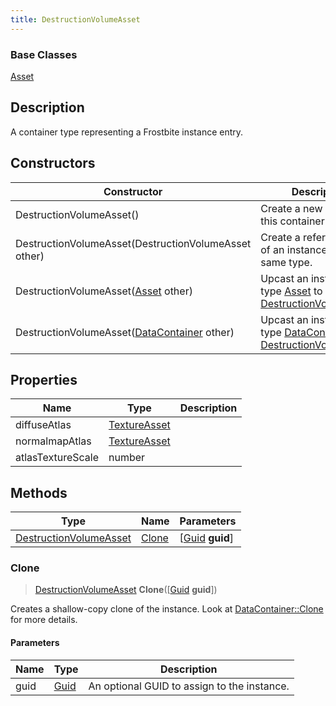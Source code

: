 ```yaml
---
title: DestructionVolumeAsset
---
```

### Base Classes

[Asset](Asset)

## Description

A container type representing a Frostbite instance entry.

## Constructors

| Constructor                                                                       | Description                                                                                                                         |
| --------------------------------------------------------------------------------- | ----------------------------------------------------------------------------------------------------------------------------------- |
| DestructionVolumeAsset()                                                          | Create a new instance of this container type.                                                                                       |
| DestructionVolumeAsset(DestructionVolumeAsset other)                              | Create a reference copy of an instance of the same type.                                                                            |
| DestructionVolumeAsset([Asset](Asset) other)                                      | Upcast an instance of type [Asset](Asset) to [DestructionVolumeAsset](DestructionVolumeAsset).                                      |
| DestructionVolumeAsset([DataContainer](/vext/ref/shared/class/datacontainer) other) | Upcast an instance of type [DataContainer](/vext/ref/shared/class/datacontainer) to [DestructionVolumeAsset](DestructionVolumeAsset). |

## Properties

| Name              | Type                         | Description |
| ----------------- | ---------------------------- | ----------- |
| diffuseAtlas      | [TextureAsset](TextureAsset) |             |
| normalmapAtlas    | [TextureAsset](TextureAsset) |             |
| atlasTextureScale | number                       |             |

## Methods

| Type                                             | Name            | Parameters                                     |
| ------------------------------------------------ | --------------- | ---------------------------------------------- |
| [DestructionVolumeAsset](DestructionVolumeAsset) | [Clone](#clone) | \[[Guid](/vext/ref/shared/class/guid) **guid**\] |

### Clone

> [DestructionVolumeAsset](DestructionVolumeAsset) **Clone**(\[[Guid](/vext/ref/shared/class/guid) **guid**\])

Creates a shallow-copy clone of the instance. Look at [DataContainer::Clone](/vext/ref/shared/class/datacontainer#clone) for more details.

#### Parameters

| Name | Type         | Description                                 |
| ---- | ------------ | ------------------------------------------- |
| guid | [Guid](Guid) | An optional GUID to assign to the instance. |
